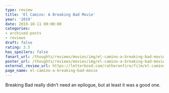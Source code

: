 ```yaml
---
type: review
title: 'El Camino: A Breaking Bad Movie'
year: '2019'
date: 2019-10-11 00:00:00
categories:
- archived-posts
- reviews
draft: false
rating: 3.5
has_spoilers: false
fanart_url: /thoughts/reviews/movies/img/el-camino-a-breaking-bad-movie_fanart.png
poster_url: /thoughts/reviews/movies/img/el-camino-a-breaking-bad-movie_poster.png
external_review_url: https://letterboxd.com/ratheronfire/film/el-camino-a-breaking-bad-movie/
page_name: el-camino-a-breaking-bad-movie
---
```


Breaking Bad really didn't need an epilogue, but at least it was a good one.

